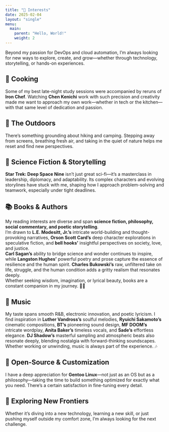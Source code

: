 ```yaml
---
title: "🌟 Interests"
date: 2025-02-04
layout: "single"
menu:
  main:
    parent: "Hello, World!"
    weight: 2
---
```


Beyond my passion for DevOps and cloud automation, I’m always looking for new ways to explore, create, and grow—whether through technology, storytelling, or hands-on experiences.  

## 🥘 Cooking  
Some of my best late-night study sessions were accompanied by reruns of **Iron Chef**. Watching **Chen Kenichi** work with such precision and creativity made me want to approach my own work—whether in tech or the kitchen—with that same level of dedication and passion.  

## 🌲 The Outdoors  
There’s something grounding about hiking and camping. Stepping away from screens, breathing fresh air, and taking in the quiet of nature helps me reset and find new perspectives.  

## 🖖 Science Fiction & Storytelling  
**Star Trek: Deep Space Nine** isn’t just great sci-fi—it’s a masterclass in leadership, diplomacy, and adaptability. Its complex characters and evolving storylines have stuck with me, shaping how I approach problem-solving and teamwork, especially under tight deadlines.  

## 📚 Books & Authors  
My reading interests are diverse and span **science fiction, philosophy, social commentary, and poetic storytelling**.  
I’m drawn to **L.E. Modesitt, Jr.’s** intricate world-building and thought-provoking narratives, **Orson Scott Card’s** deep character explorations in speculative fiction, and **bell hooks’** insightful perspectives on society, love, and justice.  
**Carl Sagan’s** ability to bridge science and wonder continues to inspire, while **Langston Hughes’** powerful poetry and prose capture the essence of resilience and the human spirit. **Charles Bukowski’s** raw, unfiltered take on life, struggle, and the human condition adds a gritty realism that resonates deeply.  
Whether seeking wisdom, imagination, or lyrical beauty, books are a constant companion in my journey. 📖✨  

## 🎵 Music  
My taste spans smooth R&B, electronic innovation, and poetic lyricism. I find inspiration in **Luther Vandross’s** soulful melodies, **Ryuichi Sakamoto’s** cinematic compositions, **BT’s** pioneering sound design, **MF DOOM’s** intricate wordplay, **Anita Baker’s** timeless vocals, and **Sade’s** effortless elegance. **DJ Shadow’s** masterful sampling and atmospheric beats also resonate deeply, blending nostalgia with forward-thinking soundscapes.  
Whether working or unwinding, music is always part of the experience. 🎶  

## 🐧 Open-Source & Customization  
I have a deep appreciation for **Gentoo Linux**—not just as an OS but as a philosophy—taking the time to build something optimized for exactly what you need. There’s a certain satisfaction in fine-tuning every detail.  

## 🚀 Exploring New Frontiers  
Whether it’s diving into a new technology, learning a new skill, or just pushing myself outside my comfort zone, I’m always looking for the next challenge.  
